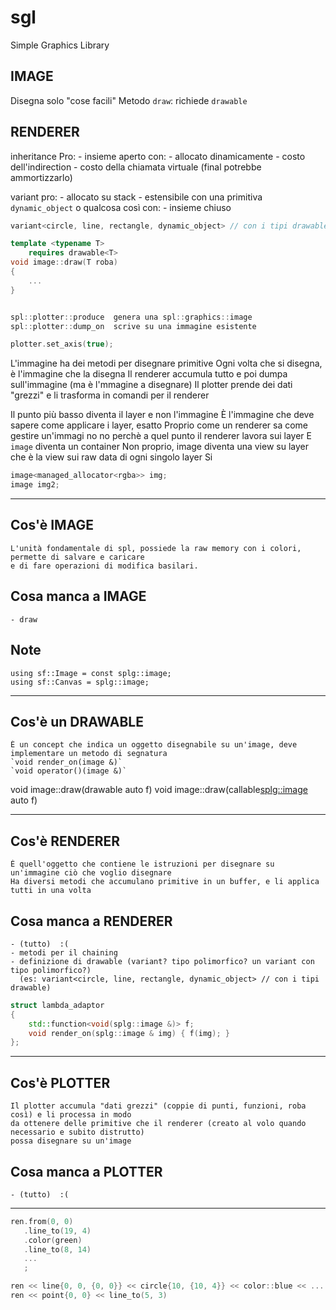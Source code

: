# sgl
Simple Graphics Library

## IMAGE

Disegna solo "cose facili"
Metodo `draw`: richiede `drawable`

## RENDERER

inheritance
    Pro:
        - insieme aperto
    con:
        - allocato dinamicamente
        - costo dell'indirection
        - costo della chiamata virtuale (final potrebbe ammortizzarlo)

variant
    pro:
        - allocato su stack
        - estensibile con una primitiva `dynamic_object` o qualcosa così
    con:
        - insieme chiuso
```cpp
variant<circle, line, rectangle, dynamic_object> // con i tipi drawable

template <typename T>
    requires drawable<T>
void image::draw(T roba)
{
    ...
}


spl::plotter::produce  genera una spl::graphics::image
spl::plotter::dump_on  scrive su una immagine esistente

plotter.set_axis(true);
```

L'immagine ha dei metodi per disegnare primitive
Ogni volta che si disegna, è l'immagine che la disegna
Il renderer accumula tutto e poi dumpa sull'immagine (ma è l'mmagine a disegnare)
Il plotter prende dei dati "grezzi" e li trasforma in comandi per il renderer

Il punto più basso diventa il layer e non l'immagine
È l'immagine che deve sapere come applicare i layer, esatto
Proprio come un renderer sa come gestire un'immagi no no perchè a quel punto il renderer lavora sui layer
E `image` diventa un container
Non proprio, image diventa una view su layer che è la view sui raw data di ogni singolo layer
Si

```cpp
image<managed_allocator<rgba>> img;
image img2;
```



----------------------------------------------------------------------------------------------------
## Cos'è IMAGE
    L'unità fondamentale di spl, possiede la raw memory con i colori, permette di salvare e caricare
    e di fare operazioni di modifica basilari.
## Cosa manca a IMAGE
    - draw
## Note
    using sf::Image = const splg::image;
    using sf::Canvas = splg::image;

----------------------------------------------------------------------------------------------------
## Cos'è un DRAWABLE
    È un concept che indica un oggetto disegnabile su un'image, deve implementare un metodo di segnatura
    `void render_on(image &)`
    `void operator()(image &)`

void image::draw(drawable auto f)
void image::draw(callable<splg::image> auto f)

----------------------------------------------------------------------------------------------------
## Cos'è RENDERER
    È quell'oggetto che contiene le istruzioni per disegnare su un'immagine ciò che voglio disegnare
    Ha diversi metodi che accumulano primitive in un buffer, e li applica tutti in una volta
## Cosa manca a RENDERER
    - (tutto)  :(
    - metodi per il chaining
    - definizione di drawable (variant? tipo polimorfico? un variant con tipo polimorfico?)
      (es: variant<circle, line, rectangle, dynamic_object> // con i tipi drawable)

```cpp
struct lambda_adaptor
{
    std::function<void(splg::image &)> f;
    void render_on(splg::image & img) { f(img); }
};
```
----------------------------------------------------------------------------------------------------
## Cos'è PLOTTER
    Il plotter accumula "dati grezzi" (coppie di punti, funzioni, roba così) e li processa in modo
    da ottenere delle primitive che il renderer (creato al volo quando necessario e subito distrutto)
    possa disegnare su un'image
## Cosa manca a PLOTTER
    - (tutto)  :(
----------------------------------------------------------------------------------------------------


```cpp
ren.from(0, 0)
   .line_to(19, 4)
   .color(green)
   .line_to(8, 14)
   ...
   ;

ren << line{0, 0, {0, 0}} << circle{10, {10, 4}} << color::blue << ...
ren << point{0, 0} << line_to(5, 3)

```
